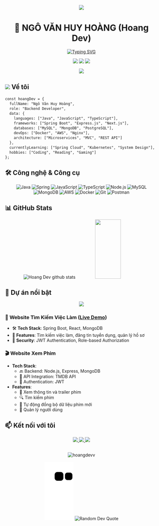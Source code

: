 <div align="center">
  <!-- Header với animation -->
  <img src="https://media.giphy.com/media/f3iwJFOVOwuy7K6FFw/giphy.gif" width="200"/>
  
  # 🚀 NGÔ VĂN HUY HOÀNG (Hoang Dev)
  
  [![Typing SVG](https://readme-typing-svg.herokuapp.com?font=Fira+Code&pause=1000&color=2E9EFF&center=true&vCenter=true&width=435&lines=Backend+Developer;Java+Spring+Boot+Engineer;Always+learning+new+things)](https://git.io/typing-svg)
  
  <p>
    <a href="https://www.linkedin.com/in/nvhhoang" target="_blank"><img src="https://img.shields.io/badge/LinkedIn-0077B5?style=for-the-badge&logo=linkedin&logoColor=white"/></a>
    <a href="https://facebook.com/nvhhoang.hubert" target="_blank"><img src="https://img.shields.io/badge/Facebook-1877F2?style=for-the-badge&logo=facebook&logoColor=white"/></a>
    <a href="mailto:nvhhoang286@gmail.com"><img src="https://img.shields.io/badge/Gmail-D14836?style=for-the-badge&logo=gmail&logoColor=white"/></a>
  </p>
</div>

<div align="center">
  <img src="https://github-profile-trophy.vercel.app/?username=hoangdevv&theme=darkhub&no-frame=true&row=1&&margin-w=30&no-bg=true">
</div>

## <img src="https://media.giphy.com/media/WUlplcMpOCEmTGBtBW/giphy.gif" width="40"> **Về tôi**
```
const hoangDev = {
  fullName: "Ngô Văn Huy Hoàng",
  role: "Backend Developer",
  data: {
    languages: ["Java", "JavaScript", "TypeScript"],
    frameworks: ["Spring Boot", "Express.js", "Next.js"],
    databases: ["MySQL", "MongoDB", "PostgreSQL"],
    devOps: ["Docker", "AWS", "Nginx"],
    architecture: ["Microservices", "MVC", "REST API"]
  },
  currentlyLearning: ["Spring Cloud", "Kubernetes", "System Design"],
  hobbies: ["Coding", "Reading", "Gaming"]
};
```
## 🛠️ **Công nghệ & Công cụ**

<div align="center">
  
![Java](https://img.shields.io/badge/Java-ED8B00?style=for-the-badge&logo=openjdk&logoColor=white)
![Spring](https://img.shields.io/badge/Spring-6DB33F?style=for-the-badge&logo=spring&logoColor=white)
![JavaScript](https://img.shields.io/badge/JavaScript-F7DF1E?style=for-the-badge&logo=javascript&logoColor=black)
![TypeScript](https://img.shields.io/badge/TypeScript-007ACC?style=for-the-badge&logo=typescript&logoColor=white)
![Node.js](https://img.shields.io/badge/Node.js-43853D?style=for-the-badge&logo=node.js&logoColor=white)
![MySQL](https://img.shields.io/badge/MySQL-005C84?style=for-the-badge&logo=mysql&logoColor=white)
![MongoDB](https://img.shields.io/badge/MongoDB-4EA94B?style=for-the-badge&logo=mongodb&logoColor=white)
![AWS](https://img.shields.io/badge/AWS-232F3E?style=for-the-badge&logo=amazon-aws&logoColor=white)
![Docker](https://img.shields.io/badge/Docker-2496ED?style=for-the-badge&logo=docker&logoColor=white)
![Git](https://img.shields.io/badge/Git-F05032?style=for-the-badge&logo=git&logoColor=white)
![Postman](https://img.shields.io/badge/Postman-FF6C37?style=for-the-badge&logo=postman&logoColor=white)

</div>

## 📊 **GitHub Stats**

<div align="center">
  <img width="49%" height="195px" src="https://github-readme-stats.vercel.app/api?username=hoangdevv&show_icons=true&count_private=true&hide_border=true&title_color=00b3ff&icon_color=00b4ff&text_color=c9d1d9&bg_color=0d1117" alt="Hoang Dev github stats" /> 
  <img width="41%" height="195px" src="https://github-readme-stats.vercel.app/api/top-langs/?username=hoangdevv&layout=compact&hide_border=true&title_color=00b3ff&text_color=00b4ff&bg_color=0d1117" />
</div>

## 🎯 **Dự án nổi bật**

<div align="center">
  <a href="https://github.com/hoangdevv/DACN-4NTH-WebsiteTimKiemViecLam">
    <img src="https://github-readme-stats.vercel.app/api/pin/?username=hoangdevv&repo=DACN-4NTH-WebsiteTimKiemViecLam&theme=react&hide_border=true&bg_color=1F222E&title_color=F85D7F&icon_color=F8D866&show_icons=false" />
  </a>
</div>

### 🌟 **Website Tìm Kiếm Việc Làm** ([Live Demo](https://workfinder-exquisite-llama-47b911.netlify.app/))
- 🛠️ **Tech Stack**: Spring Boot, React, MongoDB
- 📱 **Features**: Tìm kiếm việc làm, đăng tin tuyển dụng, quản lý hồ sơ
- 🔐 **Security**: JWT Authentication, Role-based Authorization

### 🎬 Website Xem Phim
- **Tech Stack**: 
  - 🔙 Backend: Node.js, Express, MongoDB
  - 🎯 API Integration: TMDB API
  - 🔐 Authentication: JWT
- **Features**: 
  - 🎥 Xem thông tin và trailer phim
  - 🔍 Tìm kiếm phim
  - 🔄 Tự động đồng bộ dữ liệu phim mới
  - 👤 Quản lý người dùng

## 📫 **Kết nối với tôi**

<div align="center">
  <a href="mailto:nvhhoang286@gmail.com">
    <img src="https://img.shields.io/badge/Gmail-D14836?style=for-the-badge&logo=gmail&logoColor=white" />
  </a>
  <a href="https://facebook.com/nvhhoang.hubert" target="_blank">
    <img src="https://img.shields.io/badge/Facebook-1877F2?style=for-the-badge&logo=facebook&logoColor=white" />
  </a>
  <a href="https://www.linkedin.com/in/nvhhoang" target="_blank">
    <img src="https://img.shields.io/badge/LinkedIn-0077B5?style=for-the-badge&logo=linkedin&logoColor=white" />
  </a>
</div>

<!-- Footer -->
<div align="center">
  <br>
  <p align="center">
    <img src="https://komarev.com/ghpvc/?username=hoangdevv&label=Profile%20views&color=0e75b6&style=flat" alt="hoangdevv" />
  </p>
  
  <!-- Snake Animation -->
  <picture>
    <source media="(prefers-color-scheme: dark)" srcset="https://raw.githubusercontent.com/hoangdevv/hoangdevv/output/github-contribution-grid-snake-dark.svg">
    <source media="(prefers-color-scheme: light)" srcset="https://raw.githubusercontent.com/hoangdevv/hoangdevv/output/github-contribution-grid-snake.svg">
    <img alt="github contribution grid snake animation" src="https://raw.githubusercontent.com/hoangdevv/hoangdevv/output/github-contribution-grid-snake.svg">
  </picture>

  <!-- Random Dev Quote -->
  <img src="https://quotes-github-readme.vercel.app/api?type=horizontal&theme=tokyonight" alt="Random Dev Quote"/>
</div>
